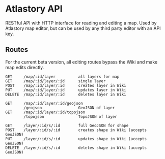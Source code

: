 # Atlastory API

RESTful API with HTTP interface for reading and editing a map. Used by Atlastory map editor, but can be used by any third party editor with an API key.

## Routes

For the current beta version, all editing routes bypass the Wiki and make map edits directly.
```
GET     /map/:id/layer          all layers for map
GET     /map/:id/layer/:id      single layer
POST    /map/:id/layer/:id      creates layer in Wiki
PUT     /map/:id/layer/:id      updates layer in Wiki
DELETE  /map/:id/layer/:id      deletes layer in Wiki

GET     /map/:id/layer/:id/geojson
        /geojson                GeoJSON of layer
GET     /map/:id/layer/:id/topojson
        /topojson               TopoJSON of layer

GET     /layer/:id/s/:id        full GeoJSON for shape
POST    /layer/:id/s/:id        creates shape in Wiki (accepts GeoJSON)
PUT     /layer/:id/s/:id        updates shape in Wiki (accepts GeoJSON)
DELETE  /layer/:id/s/:id        deletes shape in Wiki (accepts GeoJSON)

```
